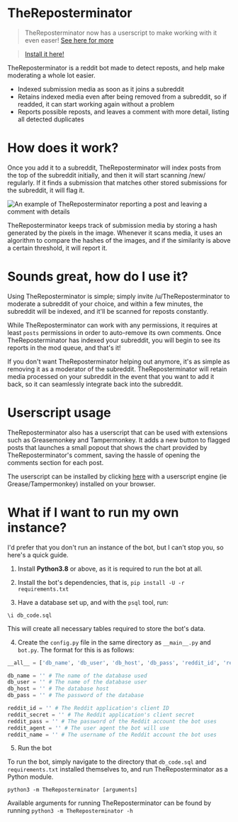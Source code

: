 # TheReposterminator

> TheReposterminator now has a userscript to make working with it even easer! [See here for more](#userscript-usage)

> [Install it here!](https://github.com/sardonicism-04/TheReposterminator/raw/master/popout-viewer.user.js)

TheReposterminator is a reddit bot made to detect reposts, and help make moderating a whole lot easier.
* Indexed submission media as soon as it joins a subreddit
* Retains indexed media even after being removed from a subreddit, so if readded, it can start working again without a problem
* Reports possible reposts, and leaves a comment with more detail, listing all detected duplicates
# How does it work?
Once you add it to a subreddit, TheReposterminator will index posts from the top of the subreddit initially, and then it will start scanning /new/ regularly. If it finds a submission that matches other stored submissions for the subreddit, it will flag it.

![An example of TheReposterminator reporting a post and leaving a comment with details](https://i.imgur.com/VnjYWv2.png)

TheReposterminator keeps track of submission media by storing a hash generated by the pixels in the image. Whenever it scans media, it uses an algorithm to compare the hashes of the images, and if the similarity is above a certain threshold, it will report it.
# Sounds great, how do I use it?
Using TheReposterminator is simple; simply invite /u/TheReposterminator to moderate a subreddit of your choice, and within a few minutes, the subreddit will be indexed, and it'll be scanned for reposts constantly. 

While TheReposterminator can work with any permissions, it requires at least `posts` permissions in order to auto-remove its own comments. Once TheReposterminator has indexed your subreddit, you will begin to see its reports in the mod queue, and that's it!

If you don't want TheReposterminator helping out anymore, it's as simple as removing it as a moderator of the subreddit. TheReposterminator will retain media processed on your subreddit in the event that you want to add it back, so it can seamlessly integrate back into the subreddit.
# Userscript usage
TheReposterminator also has a userscript that can be used with extensions such as Greasemonkey and Tampermonkey. It adds a new button to flagged posts that launches a small popout that shows the chart provided by TheReposterminator's comment, saving the hassle of opening the comments section for each post.

The userscript can be installed by clicking [here](https://github.com/sardonicism-04/TheReposterminator/raw/master/popout-viewer.user.js) with a userscript engine (ie Grease/Tampermonkey) installed on your browser.

# What if I want to run my own instance?
I'd prefer that you don't run an instance of the bot, but I can't stop you, so here's a quick guide.

1. Install **Python3.8** or above, as it is required to run the bot at all.

2. Install the bot's dependencies, that is, `pip install -U -r requirements.txt`

3. Have a database set up, and with the `psql` tool, run:

`\i db_code.sql`

This will create all necessary tables required to store the bot's data.

4. Create the `config.py` file in the same directory as `__main__.py` and `bot.py`. The format for this is as follows:

```py
__all__ = ['db_name', 'db_user', 'db_host', 'db_pass', 'reddit_id', 'reddit_secret', 'reddit_pass', 'reddit_agent', 'reddit_name']

db_name = '' # The name of the database used
db_user = '' # The name of the database user
db_host = '' # The database host
db_pass = '' # The password of the database

reddit_id = '' # The Reddit application's client ID
reddit_secret = '' # The Reddit application's client secret
reddit_pass = '' # The password of the Reddit account the bot uses
reddit_agent = '' # The user agent the bot will use
reddit_name = '' # The username of the Reddit account the bot uses
```

5. Run the bot

To run the bot, simply navigate to the directory that `db_code.sql` and `requirements.txt` installed themselves to, and run TheReposterminator as a Python module.

`python3 -m TheReposterminator [arguments]`

Available arguments for running TheReposterminator can be found by running `python3 -m TheReposterminator -h`
